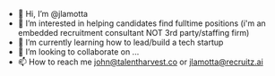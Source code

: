 - 👋 Hi, I’m @jlamotta
- 👀 I’m interested in helping candidates find fulltime positions (i'm an embedded recruitment consultant NOT 3rd party/staffing firm)
- 🌱 I’m currently learning how to lead/build a tech startup
- 💞️ I’m looking to collaborate on ...
- 📫 How to reach me john@talentharvest.co or jlamotta@recruitz.ai

<!---
jlamotta/jlamotta is a ✨ special ✨ repository because its `README.md` (this file) appears on your GitHub profile.
You can click the Preview link to take a look at your changes.
--->
